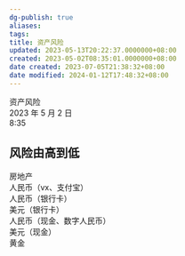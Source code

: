 ```yaml
---
dg-publish: true
aliases: 
tags: 
title: 资产风险
updated: 2023-05-13T20:22:37.0000000+08:00
created: 2023-05-02T08:35:01.0000000+08:00
date created: 2023-07-05T21:38:32+08:00
date modified: 2024-01-12T17:48:32+08:00
---
```


资产风险  
2023 年 5 月 2 日  
8:35

## 风险由高到低
房地产  
人民币（vx、支付宝）  
人民币（银行卡）  
美元（银行卡）  
人民币（现金、数字人民币）  
美元（现金）  
黄金
